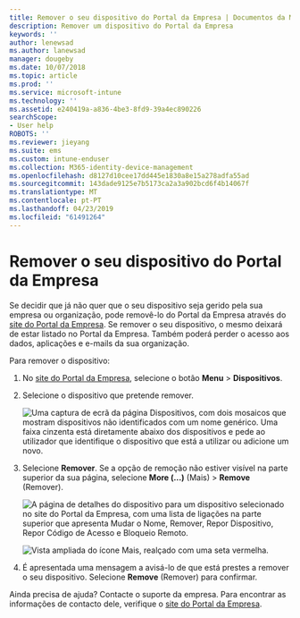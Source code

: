```yaml
---
title: Remover o seu dispositivo do Portal da Empresa | Documentos da Microsoft
description: Remover um dispositivo do Portal da Empresa
keywords: ''
author: lenewsad
ms.author: lanewsad
manager: dougeby
ms.date: 10/07/2018
ms.topic: article
ms.prod: ''
ms.service: microsoft-intune
ms.technology: ''
ms.assetid: e240419a-a836-4be3-8fd9-39a4ec890226
searchScope:
- User help
ROBOTS: ''
ms.reviewer: jieyang
ms.suite: ems
ms.custom: intune-enduser
ms.collection: M365-identity-device-management
ms.openlocfilehash: d8127d10cee17dd445e1830a8e15a278adfa55ad
ms.sourcegitcommit: 143dade9125e7b5173ca2a3a902bcd6f4b14067f
ms.translationtype: MT
ms.contentlocale: pt-PT
ms.lasthandoff: 04/23/2019
ms.locfileid: "61491264"
---
```

# <a name="remove-your-device-from-the-company-portal"></a>Remover o seu dispositivo do Portal da Empresa

Se decidir que já não quer que o seu dispositivo seja gerido pela sua empresa ou organização, pode removê-lo do Portal da Empresa através do [site do Portal da Empresa](https://go.microsoft.com/fwlink/?linkid=2010980). Se remover o seu dispositivo, o mesmo deixará de estar listado no Portal da Empresa. Também poderá perder o acesso aos dados, aplicações e e-mails da sua organização.

Para remover o dispositivo:

1. No [site do Portal da Empresa](https://portal.manage.microsoft.com), selecione o botão __Menu__ > __Dispositivos__.  

2. Selecione o dispositivo que pretende remover.  

    ![Uma captura de ecrã da página Dispositivos, com dois mosaicos que mostram dispositivos não identificados com um nome genérico. Uma faixa cinzenta está diretamente abaixo dos dispositivos e pede ao utilizador que identifique o dispositivo que está a utilizar ou adicione um novo.](./media/rename-reset-device-step2-1808.png) 

3. Selecione **Remover**. Se a opção de remoção não estiver visível na parte superior da sua página, selecione **More (…)** (Mais)  > **Remove** (Remover).  

   ![A página de detalhes do dispositivo para um dispositivo selecionado no site do Portal da Empresa, com uma lista de ligações na parte superior que apresenta Mudar o Nome, Remover, Repor Dispositivo, Repor Código de Acesso e Bloqueio Remoto. ](./media/rename-reset-device-1808.png)  
  

    ![Vista ampliada do ícone Mais, realçado com uma seta vermelha.](./media/rename-reset-device-step3-more-1808.png)   

4. É apresentada uma mensagem a avisá-lo de que está prestes a remover o seu dispositivo. Selecione **Remove** (Remover) para confirmar.  

Ainda precisa de ajuda? Contacte o suporte da empresa. Para encontrar as informações de contacto dele, verifique o [site do Portal da Empresa](https://go.microsoft.com/fwlink/?linkid=2010980).
